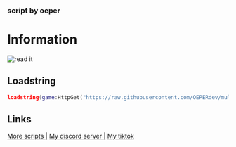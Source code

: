### script by oeper

# Information

![read it](https://cdn.discordapp.com/attachments/1117446415107498074/1147794822791438336/mulgh.jpg)
## Loadstring

```lua
loadstring(game:HttpGet("https://raw.githubusercontent.com/OEPERdev/multigamehub/main/launch.lua",true))() 
```

## Links
[More scripts  |](https://rbxscript.com)
[My discord server  |](https://discord.gg/uExR8EumQS)
[My tiktok](https://tiktok.com/@oeperdev)

